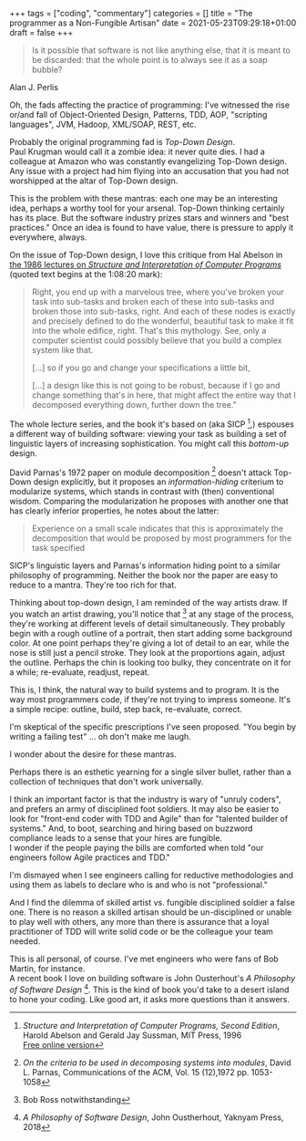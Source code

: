 +++
tags = ["coding", "commentary"]
categories = []
title = "The programmer as a Non-Fungible Artisan"
date = 2021-05-23T09:29:18+01:00
draft = false
+++

> Is it possible that software is not like anything else, that it is meant to be
> discarded: that the whole point is to always see it as a soap bubble?

Alan J. Perlis

Oh, the fads affecting the practice of programming: I've witnessed the rise
or/and fall of Object-Oriented Design, Patterns, TDD, AOP, "scripting
languages", JVM, Hadoop, XML/SOAP, REST, etc.

Probably the original programming fad is *Top-Down Design*. \
Paul Krugman would call it a zombie idea: it never quite dies. I had a
colleague at Amazon who was constantly evangelizing Top-Down design. Any issue
with a project had him flying into an accusation that you had not worshipped at
the altar of Top-Down design.

This is the problem with these mantras: each one may be an interesting
idea, perhaps a worthy tool for your arsenal. Top-Down thinking certainly has
its place. But the software industry prizes stars and winners and "best
practices." Once an idea is found to have value, there is pressure to apply it
everywhere, always.

On the issue of Top-Down design, I love this critique from Hal Abelson in
[the 1986 lectures on *Structure and Interpretation of Computer Programs*](https://ocw.mit.edu/courses/electrical-engineering-and-computer-science/6-001-structure-and-interpretation-of-computer-programs-spring-2005/video-lectures/3a-henderson-escher-example/)
(quoted text begins at the 1:08:20 mark):

> Right, you end up with a marvelous tree, where you've broken your task into
> sub-tasks and broken each of these into sub-tasks and broken those into
> sub-tasks, right. And each of these nodes is exactly and precisely defined to do
> the wonderful, beautiful task to make it fit into the whole edifice, right.
> That's this mythology. See, only a computer scientist could possibly believe
> that you build a complex system like that.
>
> […] so if you go and change your specifications a little bit,
>
> […] a design like this is not going to be robust,
> because if I go and change something that's in here, that might affect the
> entire way that I decomposed everything down, further down the tree."

The whole lecture series, and the book it's based on (aka SICP [^1],)
espouses a different way of building
software: viewing your task as building a set of linguistic layers of increasing
sophistication. You might call this *bottom-up* design.

David Parnas's 1972 paper on module decomposition [^2]
doesn't attack Top-Down design explicitly, but it proposes an *information-hiding*
criterium to modularize systems, which stands in contrast with (then) conventional
wisdom. Comparing the modularization he proposes with another one
that has clearly inferior properties, he notes about the latter:

> Experience on a small scale indicates that this is approximately the
> decomposition that would be proposed by most programmers for the task
> specified

SICP's linguistic layers and Parnas's information hiding point to a similar
philosophy of programming. Neither the book nor the paper are easy
to reduce to a mantra. They're too rich for that.

Thinking about top-down design, I am reminded of the way artists draw. If you
watch an artist drawing, you'll notice that [^3] at any
stage of the process, they're working at different levels of detail
simultaneously. They probably begin with a rough outline of a portrait, then
start adding some background color. At one point perhaps they're giving a
lot of detail to an ear, while the nose is still just a pencil stroke. They look
at the proportions again, adjust the outline. Perhaps the chin is looking too
bulky, they concentrate on it for a while; re-evaluate, readjust, repeat.

This is, I think, the natural way to build systems and to program. It is the way most
programmers code, if they're not trying to impress someone. It's a simple recipe:
outline, build, step back, re-evaluate, correct.

I'm skeptical of the specific prescriptions I've seen proposed. "You begin
by writing a failing test" … oh don't make me laugh.

I wonder about the desire for these mantras.

Perhaps there is an esthetic yearning for a single silver bullet, rather
than a collection of techniques that don't work universally.

I think an important factor is that the industry is wary of
"unruly coders", and prefers an army of disciplined foot soldiers. It may also
be easier to look for "front-end coder with TDD and Agile" than for
"talented builder of systems." And, to boot, searching and hiring based on
buzzword compliance leads to a sense that your hires are fungible. \
I wonder if the people paying the bills are comforted when told "our engineers
follow Agile practices and TDD."

I'm dismayed when I see engineers calling for reductive methodologies and using
them as labels to declare who is and who is not "professional."

And I find the dilemma of skilled artist vs. fungible disciplined soldier a false
one.  There is no reason a skilled artisan should be un-disciplined or
unable to play well with others, any more than there is assurance that a loyal
practitioner of TDD will write solid code or be the colleague your team needed.

This is all personal, of course. I've met engineers who were fans of Bob Martin,
for instance. \
A recent book I love on building software is John Ousterhout's
*A Philosophy of Software Design* [^4].
This is the kind of book you'd take to a desert island to hone your coding.
Like good art, it asks more questions than it answers.

[^1]: *Structure and Interpretation of Computer Programs, Second Edition*,
  Harold Abelson and Gerald Jay Sussman, MIT Press, 1996 \
[Free online version](https://mitpress.mit.edu/sites/default/files/sicp/index.html)

[^2]: *On the criteria to be used in decomposing systems into modules*,
  David L. Parnas, Communications of the ACM, Vol. 15 (12),1972 pp. 1053-1058

[^3]: Bob Ross notwithstanding

[^4]: *A Philosophy of Software Design*, John Oustherhout, Yaknyam Press, 2018
